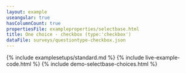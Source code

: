 ```yaml
---
layout: example
useangular: true
hasColumnCount: true
propertiesFile: exampleproperties/selectbase.html
title: One choice - checkbox (type:'checkbox')
dataFile: surveys/questiontype-checkbox.json
---
```


{% include examplesetups/standard.md %}
{% include live-example-code.html %}
{% include demo-selectbase-choices.html %}